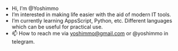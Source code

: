 - Hi, I’m @Yoshimmo
- I’m interested in making life easier with the aid of modern IT tools.
- I’m currently learning AppsScript, Python, etc. Different languages which can be useful for practical use.
- 📫 How to reach me via yoshimmo@gmail.com or @yoshimmo in telegram.

<!---
Yoshimmo/Yoshimmo is a ✨ special ✨ repository because its `README.md` (this file) appears on your GitHub profile.
You can click the Preview link to take a look at your changes.
--->
